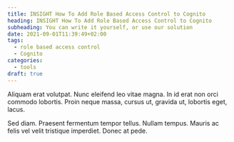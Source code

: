 ```yaml
---
title: INSIGHT How To Add Role Based Access Control to Cognito
heading: INSIGHT How To Add Role Based Access Control to Cognito
subheading: You can write it yourself, or use our solution
date: 2021-09-01T11:39:49+02:00
tags:
  - role based access control
  - Cognito
categories:
  - tools
draft: true
---
```



Aliquam erat volutpat. Nunc eleifend leo vitae magna. In id erat non orci
commodo lobortis. Proin neque massa, cursus ut, gravida ut, lobortis eget,
lacus.

Sed diam. Praesent fermentum tempor tellus. Nullam tempus. Mauris ac felis
vel velit tristique imperdiet. Donec at pede.
